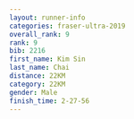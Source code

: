 ```yaml
---
layout: runner-info 
categories: fraser-ultra-2019 
overall_rank: 9
rank: 9
bib: 2216
first_name: Kim Sin
last_name: Chai
distance: 22KM
category: 22KM
gender: Male
finish_time: 2-27-56
---
```

